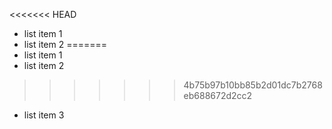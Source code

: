<<<<<<< HEAD
- list item 1
- list item 2
=======
- list item 1
- list item 2
>>>>>>> 4b75b97b10bb85b2d01dc7b2768eb688672d2cc2
- list item 3